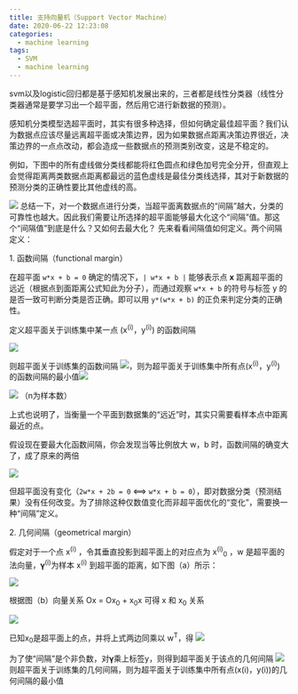 ```yaml
---
title: 支持向量机（Support Vector Machine）
date: 2020-06-22 12:23:08
categories:
  - machine learning
tags:
  - SVM
  - machine learning
---
```

svm以及logistic回归都是基于感知机发展出来的，三者都是线性分类器（线性分类器通常是要学习出一个超平面，然后用它进行新数据的预测）。

感知机分类模型选超平面时，其实有很多种选择，但如何确定最佳超平面？我们认为数据点应该尽量远离超平面或决策边界，因为如果数据点距离决策边界很近，决策边界的一点点改动，都会造成一些数据点的预测类别改变，这是不稳定的。

例如，下图中的所有虚线做分类线都能将红色圆点和绿色加号完全分开，但直观上会觉得距离两类数据点距离都最远的蓝色虚线是最佳分类线选择，其对于新数据的预测分类的正确性要比其他虚线的高。

![](markdown-img-paste-20200622131000250.png)
总结一下，对一个数据点进行分类，当超平面离数据点的“间隔”越大，分类的可靠性也越大。因此我们需要让所选择的超平面能够最大化这个“间隔”值。那这个“间隔值”到底是什么？又如何去最大化？
先来看看间隔值如何定义。两个间隔定义：

1\.   函数间隔（functional margin）

在超平面 ```w*x + b = 0``` 确定的情况下，```| w*x + b |``` 能够表示点 **x** 距离超平面的远近（根据点到面距离公式知此为分子），而通过观察 ```w*x + b``` 的符号与标签 y 的是否一致可判断分类是否正确。即可以用 ```y*(w*x + b)``` 的正负来判定分类的正确性。

定义超平面关于训练集中某一点 (x<sup>(i)</sup>，y<sup>(i)</sup>) 的函数间隔

![](markdown-img-paste-20200622131105197.png)

则超平面关于训练集的函数间隔 ![](/SVM/markdown-img-paste-20200622141314674.png)，则为超平面关于训练集中所有点(x<sup>(i)</sup>，y<sup>(i)</sup>) 的函数间隔的最小值![](markdown-img-paste-20200622141424827.png)

![](markdown-img-paste-2020062214152566.png) （n为样本数）

上式也说明了，当衡量一个平面到数据集的“远近”时，其实只需要看样本点中距离最近的点。

假设现在要最大化函数间隔，你会发现当等比例放大 w，b 时，函数间隔的确变大了，成了原来的两倍

![](markdown-img-paste-20200622141807620.png)

但超平面没有变化（```2w*x + 2b = 0``` ⟺ ```w*x + b = 0```），即对数据分类（预测结果）没有任何改变。为了排除这种仅数值变化而非超平面优化的“变化”，需要换一种“间隔”定义。

2\.   几何间隔（geometrical margin）

假定对于一个点 x<sup>(i)</sup> ，令其垂直投影到超平面上的对应点为 x<sup>(i)</sup><sub>0</sub> ，w 是超平面的法向量，𝛄<sup>(i)</sup>为样本 x<sup>(i)</sup> 到超平面的距离，如下图（a）所示：

![](markdown-img-paste-20200622142211494.png)

根据图（b）向量关系 Ox = Ox<sub>0</sub> + x<sub>0</sub>x 可得 x 和 x<sub>0</sub> 关系

![](markdown-img-paste-20200622142334649.png)

已知x<sub>0</sub>是超平面上的点，并将上式两边同乘以 w<sup>T</sup>，得
![](markdown-img-paste-20200622142448162.png)

为了使“间隔”是个非负数，对𝛄乘上标签y，则得到超平面关于该点的几何间隔
![](markdown-img-paste-20200622142508140.png)
则超平面关于训练集的几何间隔，则为超平面关于训练集中所有点(x(i)，y(i))的几何间隔的最小值

